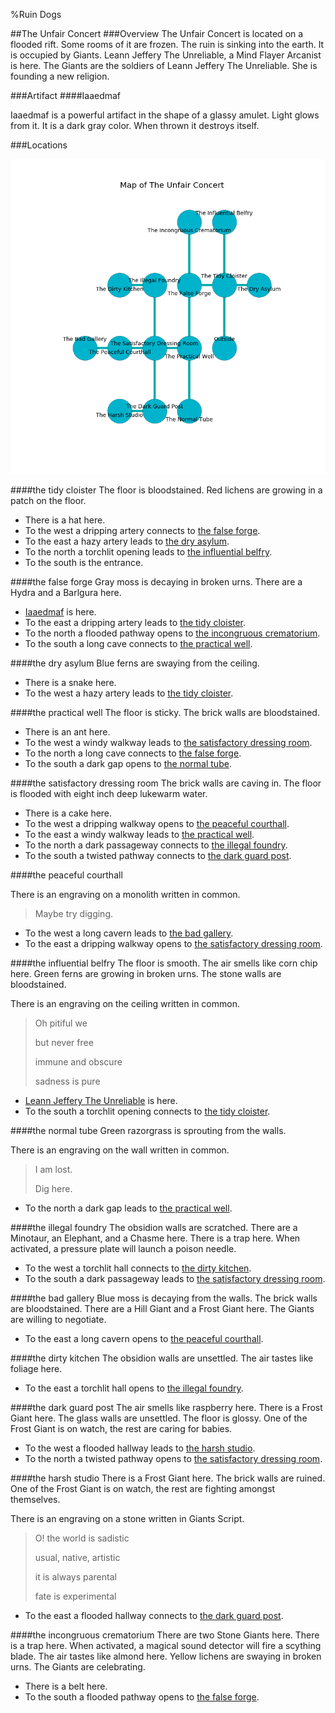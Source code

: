 %Ruin Dogs

##The Unfair Concert
###Overview
The Unfair Concert is located on a flooded rift. Some rooms of it are frozen. The ruin is sinking into the earth. It is occupied by Giants. <a name="Leann-Jeffery-The-Unreliable"></a>Leann Jeffery The Unreliable, a Mind Flayer Arcanist is here. The Giants are the soldiers of Leann Jeffery The Unreliable. She  is founding a new religion. 



###Artifact
####<a name="Iaaedmaf"></a>Iaaedmaf


Iaaedmaf is a powerful artifact in the shape of a glassy amulet. Light glows from it. It is a dark gray color. When thrown it destroys itself. 





###Locations


![](../v2/images/The-Unfair-Concert.png)

####<a name="the-tidy-cloister"></a>the tidy cloister
The floor is bloodstained. Red lichens are growing in a patch on the floor. 



* There is a hat here.
* To the west a dripping artery connects to [the false forge](#the-false-forge).
* To the east a hazy artery leads to [the dry asylum](#the-dry-asylum).
* To the north a torchlit opening leads to [the influential belfry](#the-influential-belfry).
* To the south is the entrance.


####<a name="the-false-forge"></a>the false forge
Gray moss is decaying in broken urns. There are a Hydra and a Barlgura here. 



* [Iaaedmaf](#Iaaedmaf) is here.
* To the east a dripping artery leads to [the tidy cloister](#the-tidy-cloister).
* To the north a flooded pathway opens to [the incongruous crematorium](#the-incongruous-crematorium).
* To the south a long cave connects to [the practical well](#the-practical-well).


####<a name="the-dry-asylum"></a>the dry asylum
Blue ferns are swaying from the ceiling. 



* There is a snake here.
* To the west a hazy artery leads to [the tidy cloister](#the-tidy-cloister).


####<a name="the-practical-well"></a>the practical well
The floor is sticky. The brick walls are bloodstained. 



* There is an ant here.
* To the west a windy walkway leads to [the satisfactory dressing room](#the-satisfactory-dressing-room).
* To the north a long cave connects to [the false forge](#the-false-forge).
* To the south a dark gap opens to [the normal tube](#the-normal-tube).


####<a name="the-satisfactory-dressing-room"></a>the satisfactory dressing room
The brick walls are caving in. The floor is flooded with eight inch deep lukewarm water. 



* There is a cake here.
* To the west a dripping walkway opens to [the peaceful courthall](#the-peaceful-courthall).
* To the east a windy walkway leads to [the practical well](#the-practical-well).
* To the north a dark passageway connects to [the illegal foundry](#the-illegal-foundry).
* To the south a twisted pathway connects to [the dark guard post](#the-dark-guard-post).


####<a name="the-peaceful-courthall"></a>the peaceful courthall


There is an engraving on a monolith written in common. 

> Maybe try digging.
>


* To the west a long cavern leads to [the bad gallery](#the-bad-gallery).
* To the east a dripping walkway opens to [the satisfactory dressing room](#the-satisfactory-dressing-room).


####<a name="the-influential-belfry"></a>the influential belfry
The floor is smooth. The air smells like corn chip here. Green ferns are growing in broken urns. The stone walls are bloodstained. 

There is an engraving on the ceiling written in common. 

> Oh pitiful we
>
> but never free
>
> immune and obscure
>
> sadness is pure
>


* [Leann Jeffery The Unreliable](#Leann-Jeffery-The-Unreliable) is here.
* To the south a torchlit opening connects to [the tidy cloister](#the-tidy-cloister).


####<a name="the-normal-tube"></a>the normal tube
Green razorgrass is sprouting from the walls. 

There is an engraving on the wall written in common. 

> I am lost.
>
> Dig here.
>


* To the north a dark gap leads to [the practical well](#the-practical-well).


####<a name="the-illegal-foundry"></a>the illegal foundry
The obsidion walls are scratched. There are a Minotaur, an Elephant, and a Chasme here. There is a trap here. When activated, a pressure plate will launch a poison needle. 



* To the west a torchlit hall connects to [the dirty kitchen](#the-dirty-kitchen).
* To the south a dark passageway leads to [the satisfactory dressing room](#the-satisfactory-dressing-room).


####<a name="the-bad-gallery"></a>the bad gallery
Blue moss is decaying from the walls. The brick walls are bloodstained. There are a Hill Giant and a Frost Giant here. The Giants are willing to negotiate. 



* To the east a long cavern opens to [the peaceful courthall](#the-peaceful-courthall).


####<a name="the-dirty-kitchen"></a>the dirty kitchen
The obsidion walls are unsettled. The air tastes like foliage here. 



* To the east a torchlit hall opens to [the illegal foundry](#the-illegal-foundry).


####<a name="the-dark-guard-post"></a>the dark guard post
The air smells like raspberry here. There is a Frost Giant here. The glass walls are unsettled. The floor is glossy. One of the Frost Giant is on watch, the rest are caring for babies. 



* To the west a flooded hallway leads to [the harsh studio](#the-harsh-studio).
* To the north a twisted pathway opens to [the satisfactory dressing room](#the-satisfactory-dressing-room).


####<a name="the-harsh-studio"></a>the harsh studio
There is a Frost Giant here. The brick walls are ruined. One of the Frost Giant is on watch, the rest are fighting amongst themselves. 

There is an engraving on a stone written in Giants Script. 

> O! the world is sadistic
>
> usual, native, artistic
>
> it is always parental
>
> fate is experimental
>


* To the east a flooded hallway connects to [the dark guard post](#the-dark-guard-post).


####<a name="the-incongruous-crematorium"></a>the incongruous crematorium
There are two Stone Giants here. There is a trap here. When activated, a magical sound detector will fire a scything blade. The air tastes like almond here. Yellow lichens are swaying in broken urns. The Giants are celebrating. 



* There is a belt here.
* To the south a flooded pathway opens to [the false forge](#the-false-forge).



